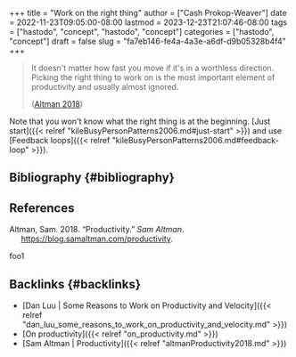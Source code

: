 +++
title = "Work on the right thing"
author = ["Cash Prokop-Weaver"]
date = 2022-11-23T09:05:00-08:00
lastmod = 2023-12-23T21:07:46-08:00
tags = ["hastodo", "concept", "hastodo", "concept"]
categories = ["hastodo", "concept"]
draft = false
slug = "fa7eb146-fe4a-4a3e-a6df-d9b05328b4f4"
+++

> It doesn't matter how fast you move if it's in a worthless direction. Picking the right thing to work on is the most important element of productivity and usually almost ignored.
>
> (<a href="#citeproc_bib_item_1">Altman 2018</a>)

Note that you won't know what the right thing is at the beginning. [Just start]({{< relref "kileBusyPersonPatterns2006.md#just-start" >}}) and use [Feedback loops]({{< relref "kileBusyPersonPatterns2006.md#feedback-loop" >}}).


## Bibliography {#bibliography}

## References

<style>.csl-entry{text-indent: -1.5em; margin-left: 1.5em;}</style><div class="csl-bib-body">
  <div class="csl-entry"><a id="citeproc_bib_item_1"></a>Altman, Sam. 2018. “Productivity.” <i>Sam Altman</i>. <a href="https://blog.samaltman.com/productivity">https://blog.samaltman.com/productivity</a>.</div>
</div>

foo1


## Backlinks {#backlinks}

-   [Dan Luu | Some Reasons to Work on Productivity and Velocity]({{< relref "dan_luu_some_reasons_to_work_on_productivity_and_velocity.md" >}})
-   [On productivity]({{< relref "on_productivity.md" >}})
-   [Sam Altman | Productivity]({{< relref "altmanProductivity2018.md" >}})
